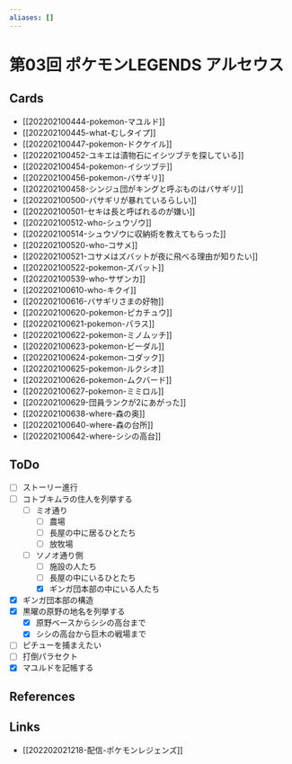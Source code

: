 ```yaml
---
aliases: []
---
```

# 第03回 ポケモンLEGENDS アルセウス

## Cards

- [[202202100444-pokemon-マユルド]]
- [[202202100445-what-むしタイプ]]
- [[202202100447-pokemon-ドクケイル]]
- [[202202100452-ユキエは漬物石にイシツブテを探している]]
- [[202202100454-pokemon-イシツブテ]]
- [[202202100456-pokemon-バサギリ]]
- [[202202100458-シンジュ団がキングと呼ぶものはバサギリ]]
- [[202202100500-バサギリが暴れているらしい]]
- [[202202100501-セキは長と呼ばれるのが嫌い]]
- [[202202100512-who-シュウゾウ]]
- [[202202100514-シュウゾウに収納術を教えてもらった]]
- [[202202100520-who-コサメ]]
- [[202202100521-コサメはズバットが夜に飛べる理由が知りたい]]
- [[202202100522-pokemon-ズバット]]
- [[202202100539-who-サザンカ]]
- [[202202100610-who-キクイ]]
- [[202202100616-バサギリさまの好物]]
- [[202202100620-pokemon-ピカチュウ]]
- [[202202100621-pokemon-パラス]]
- [[202202100622-pokemon-ミノムッチ]]
- [[202202100623-pokemon-ビーダル]]
- [[202202100624-pokemon-コダック]]
- [[202202100625-pokemon-ルクシオ]]
- [[202202100626-pokemon-ムクバード]]
- [[202202100627-pokemon-ミミロル]]
- [[202202100629-団員ランクが2にあがった]]
- [[202202100638-where-森の奥]]
- [[202202100640-where-森の台所]]
- [[202202100642-where-シシの高台]]

## ToDo

- [ ] ストーリー進行
- [ ] コトブキムラの住人を列挙する
	- [ ] ミオ通り
		- [ ] 農場
		- [ ] 長屋の中に居るひとたち
		- [ ] 放牧場
	- [ ] ソノオ通り側
		- [ ] 施設の人たち
		- [ ] 長屋の中にいるひとたち
		- [x] ギンガ団本部の中にいる人たち
- [x] ギンガ団本部の構造
- [x] 黒曜の原野の地名を列挙する
	- [x] 原野ベースからシシの高台まで
	- [x] シシの高台から巨木の戦場まで
- [ ] ピチューを捕まえたい
- [ ] 打倒パラセクト
- [x] マユルドを記帳する

## References



## Links

- [[202202021218-配信-ポケモンレジェンズ]]
